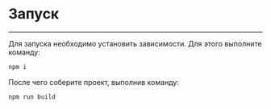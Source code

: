 # Запуск
------------------------
Для запуска необходимо установить зависимости. Для этого выполните команду:
```bash
npm i
```
После чего соберите проект, выполнив команду:
```bash
npm run build
```
